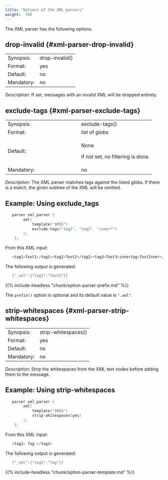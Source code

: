 ```yaml
---
title: "Options of the XML parsers"
weight:  300
---
```

<!-- DISCLAIMER: This file is based on the syslog-ng Open Source Edition documentation https://github.com/balabit/syslog-ng-ose-guides/commit/2f4a52ee61d1ea9ad27cb4f3168b95408fddfdf2 and is used under the terms of The syslog-ng Open Source Edition Documentation License. The file has been modified by Axoflow. -->

The XML parser has the following options.


## drop-invalid {#xml-parser-drop-invalid}

|            |                |
| ---------- | -------------- |
| Synopsis:  | drop-invalid() |
| Format:    | yes|no         |
| Default:   | no             |
| Mandatory: | no             |

*Description:* If set, messages with an invalid XML will be dropped entirely.



## exclude-tags {#xml-parser-exclude-tags}

<table>
<colgroup>
<col style="width: 50%" />
<col style="width: 50%" />
</colgroup>
<tbody>
<tr class="odd">
<td>Synopsis:</td>
<td>exclude-tags()</td>
</tr>
<tr class="even">
<td>Format:</td>
<td>list of globs</td>
</tr>
<tr class="odd">
<td>Default:</td>
<td><p>None</p>
<p>If not set, no filtering is done.</p></td>
</tr>
<tr class="even">
<td>Mandatory:</td>
<td>no</td>
</tr>
</tbody>
</table>

*Description:* The XML parser matches tags against the listed globs. If there is a match, the given subtree of the XML will be omitted.


## Example: Using exclude_tags

```c
   parser xml_parser {
        xml(
            template("$MSG")
            exclude-tags("tag1", "tag2", "inner*")
        );
    };
```

From this XML input:

```c
   <tag1>Text1</tag1><tag2>Text2</tag2><tag3>Text3<innertag>TextInner</innertag></tag3>

```

The following output is generated:

```c
   {"_xml":{"tag3":"Text3"}}

```




{{% include-headless "chunk/option-parser-prefix.md" %}}

The `prefix()` option is optional and its default value is `".xml"`.



## strip-whitespaces {#xml-parser-strip-whitespaces}

|            |                     |
| ---------- | ------------------- |
| Synopsis:  | strip-whitespaces() |
| Format:    | yes|no              |
| Default:   | no                  |
| Mandatory: | no                  |

*Description:* Strip the whitespaces from the XML text nodes before adding them to the message.


## Example: Using strip-whitespaces

```c
   parser xml_parser {
        xml(
            template("$MSG")
            strip-whitespaces(yes)
        );
    };
```

From this XML input:

```c
   <tag1> Tag </tag1>

```

The following output is generated:

```c
   {"_xml":{"tag1":"Tag"}}

```



{{% include-headless "chunk/option-parser-template.md" %}}

